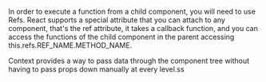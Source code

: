 In order to execute a function from a child component, you will need to use Refs. React supports a special attribute that you can attach to any component, that's the ref attribute, it takes a callback function, and you can access the functions of the child component in the parent accessing this.refs.REF_NAME.METHOD_NAME.


Context provides a way to pass data through the component tree without having to pass props down manually at every level.ss

